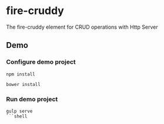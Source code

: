 # fire-cruddy
The fire-cruddy element for CRUD operations with Http Server

## Demo

### Configure demo project
```shell
npm install
```

```shell
bower install
```

### Run demo project
```shell
gulp serve
```shell